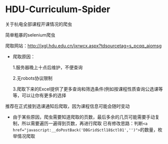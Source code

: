 # HDU-Curriculum-Spider
关于杭电全部课程开课情况的爬虫

简单粗暴的selenium爬虫

爬取网站：http://jxgl.hdu.edu.cn/jxrwcx.aspx?tdsourcetag=s_pcqq_aiomsg

+ 爬取原因：

  1.服务器晚上十点后维护，不便查询

  2.无robots协议限制

  3.爬取下来的Excel提供了更多查询和筛选条件(例如按课程性质查询公选课等等，可以让你有更多的选择


推荐在正式接到选课通知后爬取，因为课程信息可能会随时变动


+ 由于某些原因，爬虫需要知道爬取的页数，最后多余的几页可能需要手动复制，所以需要遍历一遍得到页数，再进行爬取
已有修改思路：判断`<a href="javascript:__doPostBack('DBGrid$ctl18$ctl01','')">`的数量，枚举情况爬取
